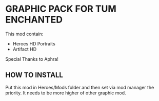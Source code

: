 # GRAPHIC PACK FOR TUM ENCHANTED

This mod contain:

- Heroes HD Portraits
- Artifact HD

Special Thanks to Aphra!

## HOW TO INSTALL

Put this mod in Heroes/Mods folder and then set via mod manager the priority. It needs to be more higher of other graphic mod.

